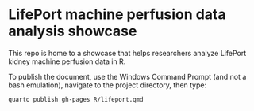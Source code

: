 # LifePort machine perfusion data analysis showcase

This repo is home to a showcase that helps researchers analyze LifePort kidney machine perfusion data in R.

To publish the document, use the Windows Command Prompt (and not a bash emulation), navigate to the project directory, then type:

```
quarto publish gh-pages R/lifeport.qmd
```
